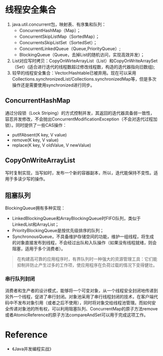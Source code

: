 # 线程安全集合
1. java.util.concurrent包，映射表、有序集和队列：
    - ConcurrentHashMap（Map）；
    - ConcurrentSkipListMap（SortedMap）；
    - ConcurrentsSkipListSet（SortedSet）；
    - ConcurrentLinkedQueue（Queue,PriorityQueue）;
    - BlockingQueue（Queue，去掉List的随机访问，实现高效并发）；
2. List对应写时拷贝：CopyOnWirteArrayList（List）和CopyOnWriteArraySet（Set）(适合进行迭代的线程数超过修改线程数，构造的迭代器指向旧数组);
3. 较早的线程安全集合：Vector/Hashtable已被弃用。现在可以采用Collections.synchronizedList/Collections.synchronizedMap等，但是多次操作还是需要使用synchronized进行同步。

## ConcurrentHashMap
通过分段锁（Lock Striping）的方式控制并发，其返回的迭代器具备弱一致性，容忍并发修改，不会抛出ConcurrentModificationException（不会对迭代过程加锁）。同时提供了一些CAS操作：
- putIfAbsent(K key, V value)
- remove(K key, V value)
- replace(K key, V oldValue, V newValue)

## CopyOnWriteArrayList
写时复制实现，当写如时，发布一个新的容器副本，所以，迭代能保持不变性。适用于多读少写的操作。

## 阻塞队列
BlockingQueue拥有多种实现：
- LinkedBlockingQueue和ArrayBlockingQueue时FIFO队列，类似于LinkedList和ArrayList；
- PriorityBlockingQueue是按优先级排序的队列；
- SynchronousQueue，不具备维护存储空间的功能，维护一组线程，将生成的对象直接发布到线程，不会经过出队和入队操作（如果没有线程就绪，则会阻塞，适用于多个消费者）。

> 在构建高可靠的应用程序时，有界队列时一种强大的资源管理工具：它们能抑制并防止产生过多的工作项，使应用程序在负荷过载的情况下变得健壮。

### 串行队列封闭
消费者和生产者的设计模式，能够将一个可变对象，从一个线程安全封闭地传递到另外一个线程，促进了串行封闭。对象池采用了串行线程封闭的技术，在客户端代码中不发布对象引用（或者之后不使用），同时将对象交给线程池管理。而如何安全传递对象池的所有权，可以利用阻塞队列、ConcurrentMap的原子方法remove或者AtomicReference的原子方法compareAndSet可以用于完成这项工作。








# Reference
- 《Java并发编程实战》